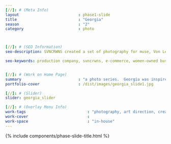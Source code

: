 ```yaml
---
[//]: # (Meta Info)
layout                          : phase1-slide
title 					        : "Georgia"
season				            : "2"
category						: photo



[//]: # (SEO Information)
seo-description: SVNCRWNS created a set of photography for muse, Von Lee, on location in the fields of Georgia

seo-keywords: production company, svncrwns, e-commerce, women-owned businesses, creative team, consulting, business operations, launch my brand, manage my brand, photography, videography, special projects


[//]: # (Work on Home Page)
summary                         : "a photo series.  Georgia was inspired during a visit to the state of Georgia, remembering the history of the South and standing still in it."
portfolio-cover					: /dist/images/georgia_slide1.jpg

[//]: # (Slider)
slider: georgia_slider

[//]: # (Overlay Menu Info)
work-tags 							: "photography, art direction, creative direction, talent"
work-cover							:
work-space 							: "in-house"
---
```


{% include components/phase-slide-title.html %}

